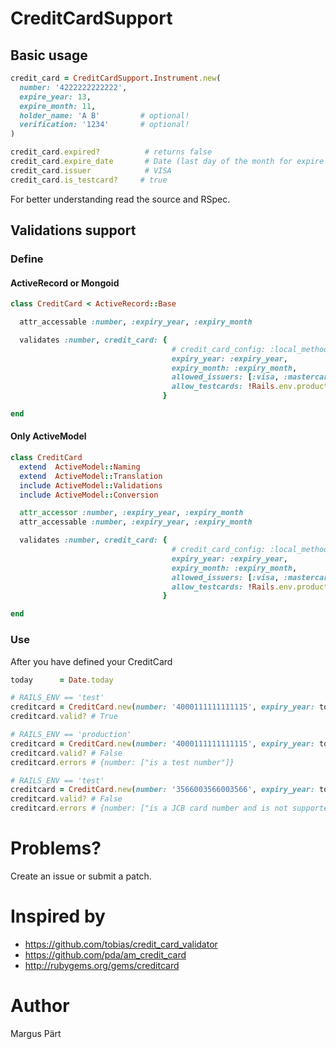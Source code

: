 CreditCardSupport
=================

Basic usage
-----------

```ruby
credit_card = CreditCardSupport.Instrument.new(
  number: '4222222222222',
  expire_year: 13,
  expire_month: 11,
  holder_name: 'A B'         # optional!
  verification: '1234'       # optional!
)

credit_card.expired?          # returns false
credit_card.expire_date       # Date (last day of the month for expire month)
credit_card.issuer            # VISA
credit_card.is_testcard?     # true
```

For better understanding read the source and RSpec.


Validations support
-------------------

### Define

#### ActiveRecord or Mongoid

```ruby
class CreditCard < ActiveRecord::Base

  attr_accessable :number, :expiry_year, :expiry_month

  validates :number, credit_card: {
                                    # credit_card_config: :local_method_name
                                    expiry_year: :expiry_year,
                                    expiry_month: :expiry_month,
                                    allowed_issuers: [:visa, :mastercard],
                                    allow_testcards: !Rails.env.production?
                                  }

end
```

#### Only ActiveModel

```ruby
class CreditCard
  extend  ActiveModel::Naming
  extend  ActiveModel::Translation
  include ActiveModel::Validations
  include ActiveModel::Conversion

  attr_accessor :number, :expiry_year, :expiry_month
  attr_accessable :number, :expiry_year, :expiry_month

  validates :number, credit_card: {
                                    # credit_card_config: :local_method_name
                                    expiry_year: :expiry_year,
                                    expiry_month: :expiry_month,
                                    allowed_issuers: [:visa, :mastercard],
                                    allow_testcards: !Rails.env.production?
                                  }

end
```

### Use

After you have defined your CreditCard

```ruby
today      = Date.today
```

```ruby
# RAILS_ENV == 'test'
creditcard = CreditCard.new(number: '4000111111111115', expiry_year: today.year, expiry_month: today.month)
creditcard.valid? # True

# RAILS_ENV == 'production'
creditcard = CreditCard.new(number: '4000111111111115', expiry_year: today.year, expiry_month: today.month)
creditcard.valid? # False
creditcard.errors # {number: ["is a test number"]}

# RAILS_ENV == 'test'
creditcard = CreditCard.new(number: '3566003566003566', expiry_year: today.year-1, expiry_month: today.month)
creditcard.valid? # False
creditcard.errors # {number: ["is a JCB card number and is not supported", expiry_year: ["is in the past"], expiry_month: ["is in the past"]]}

```


Problems?
=========

Create an issue or submit a patch.


Inspired by
===========

* https://github.com/tobias/credit_card_validator
* https://github.com/pda/am_credit_card
* http://rubygems.org/gems/creditcard


Author
======

Margus Pärt
